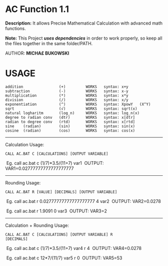 # AC Function 1.1
**Description:**
It allows Precise Mathematical Calculation with advanced math functions.

**Note:**
This Project ***uses dependencies*** in order to work properly, so keep all the files together in the same folder/PATH.

AUTHOR:	**MICHA£ BUKOWSKI**

# USAGE

	addition 				(+)			WORKS	syntax: x+y
	subtraction				(-)			WORKS	syntax: x-y
	multiplication			(*)			WORKS	syntax: x*y
	division				(/)			WORKS	syntax: x/y
	exponentiation			(^)			WORKS	syntax: XpowY	(X^Y)
	sqrt					(√)			WORKS	syntax: sqrt(x)
	natural logharitm		(log_n)		WORKS	syntax: log_n(x)
	degree to radian conv	(dtr)		WORKS	syntax: x[dtr]
	radian to degree conv	(rtd)		WORKS	syntax: x[rtd]
	sine 	(radian)		(sin)		WORKS	syntax: sin(x)
	cosine	(radian)		(cos)		WORKS	syntax: cos(x)




-------------------------------------------
Calculation Usage:

<code>CALL AC.BAT C [CALCULATIONS] [OUTPUT VARIABLE]</code>

​	Eg. call ac.bat c (1/7)*3.5/(11+7) var1
​	OUTPUT: VAR1=0.02777777777777777777


-------------------------------------------
Rounding Usage:

<code>CALL AC.BAT R [VALUE] [DECIMALS] [OUTPUT VARIABLE]</code>

​	Eg. call ac.bat r 0.02777777777777777777 4 var2
​	OUTPUT: VAR2=0.0278



​	Eg. call ac.bat r 1.9091 0 var3
​	OUTPUT: VAR3=2




-------------------------------------------
Calculation + Rounding Usage:

<code>CALL AC.BAT C [CALCULATIONS] [OUTPUT VARIABLE] R [DECIMALS]</code>

​	Eg. call ac.bat c (1/7)*3.5/(11+7) var4 r 4
​	OUTPUT: VAR4=0.0278



​	Eg. call ac.bat c 12*7/(11/7) var5 r 0
​	OUTPUT: VAR5=53